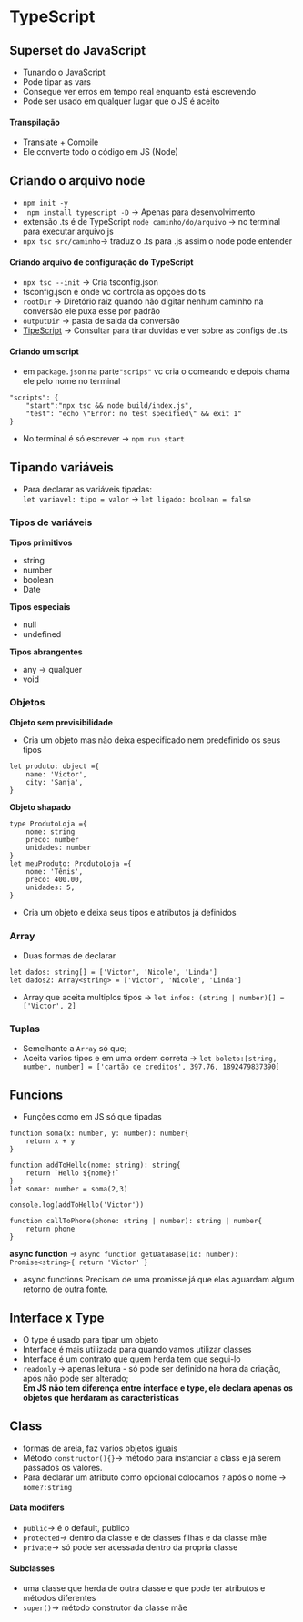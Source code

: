 # TypeScript
## Superset do JavaScript
* Tunando o JavaScript
* Pode tipar as vars
* Consegue ver erros em tempo real enquanto está escrevendo  
* Pode ser usado em qualquer lugar que o JS é aceito  
#### Transpilação
* Translate + Compile
* Ele converte todo o código em JS (Node)

## Criando o arquivo node
* `npm init -y`
* ` npm install typescript -D` -> Apenas para desenvolvimento
* extensão .ts é de TypeScript
`node caminho/do/arquivo` -> no terminal para executar arquivo js
* `npx tsc src/caminho`-> traduz o .ts para .js assim o node pode entender
#### Criando arquivo de configuração do TypeScript
* `npx tsc --init` -> Cria tsconfig.json
* tsconfig.json é onde vc controla as opções do ts
* `rootDir` -> Diretório raiz quando não digitar nenhum caminho na conversão ele puxa esse por padrão
* `outputDir` -> pasta de saida da conversão
* [TipeScript](https://www.typescriptlang.org/) -> Consultar para tirar duvidas e ver sobre as configs de .ts
#### Criando um script
* em `package.json` na parte`"scrips"` vc cria o comeando e depois chama ele pelo nome no terminal   
~~~
"scripts": {
    "start":"npx tsc && node build/index.js",
    "test": "echo \"Error: no test specified\" && exit 1"
}
~~~
* No terminal é só escrever -> `npm run start`

## Tipando variáveis
* Para declarar as variáveis tipadas:  
`let variavel: tipo = valor` -> `let ligado: boolean = false`
### Tipos de variáveis
**Tipos primitivos**
* string
* number
* boolean
* Date  
  
**Tipos especiais**
* null
* undefined  
  
**Tipos abrangentes**
* any -> qualquer
* void
### Objetos
**Objeto sem previsibilidade**
* Cria um objeto mas não deixa especificado nem predefinido os seus tipos
~~~
let produto: object ={
    name: 'Victor',
    city: 'Sanja',
}
~~~
**Objeto shapado**
~~~
type ProdutoLoja ={
    nome: string
    preco: number
    unidades: number
}
let meuProduto: ProdutoLoja ={
    nome: 'Tênis',
    preco: 400.00,
    unidades: 5,
}
~~~  
* Cria um objeto e deixa seus tipos e atributos já definidos
### Array
* Duas formas de declarar
~~~
let dados: string[] = ['Victor', 'Nicole', 'Linda']
let dados2: Array<string> = ['Victor', 'Nicole', 'Linda']
~~~
* Array que aceita multiplos tipos -> `let infos: (string | number)[] = ['Victor', 2]`
### Tuplas
* Semelhante a `Array` só que;
* Aceita varios tipos e em uma ordem correta ->
`let boleto:[string, number, number] = ['cartão de creditos', 397.76, 1892479837390]`
## Funcions
* Funções como em JS só que tipadas
~~~
function soma(x: number, y: number): number{
    return x + y
}

function addToHello(nome: string): string{
    return `Hello ${nome}!`
}
let somar: number = soma(2,3)

console.log(addToHello('Victor'))

function callToPhone(phone: string | number): string | number{
    return phone
}
~~~
**async function** -> `async function getDataBase(id: number): Promise<string>{
    return 'Victor'
}`
* async functions Precisam de uma promisse já que elas aguardam algum retorno de outra fonte.  

## Interface x Type
* O type é usado para tipar um objeto
* Interface é mais utilizada para quando vamos utilizar classes
* Interface é um contrato que quem herda tem que segui-lo
* `readonly` -> apenas leitura - só pode ser definido na hora da criação, após não pode ser alterado;  
**Em JS não tem diferença entre interface e type, ele declara apenas os objetos que herdaram as caracteristicas**  
## Class
* formas de areia, faz varios objetos iguais
* Método `constructor(){}`-> método para instanciar a class e já serem passados os valores.
* Para declarar um atributo como opcional colocamos `?` após o nome -> `nome?:string`
#### Data modifers
* `public`-> é o default, publico
* `protected`-> dentro da classe e de classes filhas e da classe mãe  
* `private`-> só pode ser acessada dentro da propria classe  
#### Subclasses
* uma classe que herda de outra classe e que pode ter atributos e métodos diferentes
* `super()`-> método construtor da classe mãe
